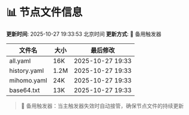 # 📊 节点文件信息

**更新时间**: 2025-10-27 19:33:53 北京时间
**更新方式**: 🔄 备用触发器

| 文件名 | 大小 | 最后修改 |
|--------|------|----------|
| all.yaml | 16K | 2025-10-27 19:33 |
| history.yaml | 1.2M | 2025-10-27 19:33 |
| mihomo.yaml | 24K | 2025-10-27 19:33 |
| base64.txt | 13K | 2025-10-27 19:33 |

> 🔄 备用触发器：当主触发器失效时自动接管，确保节点文件的持续更新
